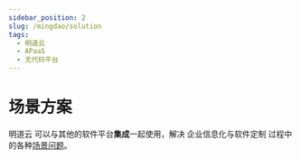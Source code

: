 ```yaml
---
sidebar_position: 2
slug: /mingdao/solution
tags:
  - 明道云
  - APaaS
  - 无代码平台
---
```


# 场景方案

明道云 可以与其他的软件平台**集成**一起使用，解决 企业信息化与软件定制 过程中的各种[场景问题](https://mingdao.com/partnerWorks)。

